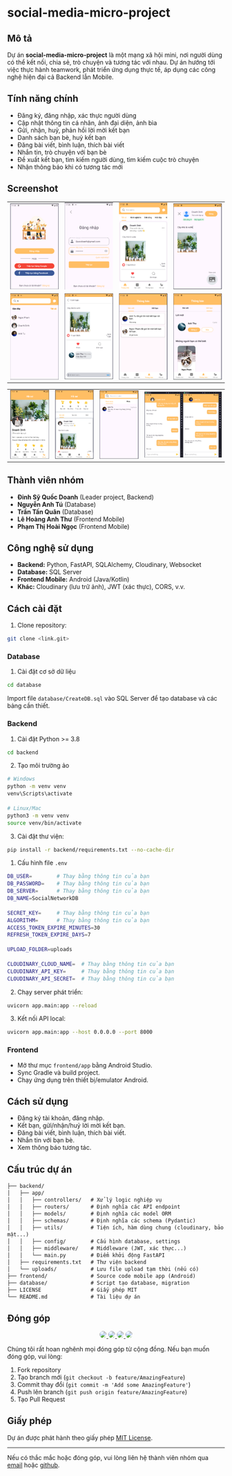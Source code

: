 # social-media-micro-project

## Mô tả

Dự án **social-media-micro-project** là một mạng xã hội mini, nơi người dùng có thể kết nối, chia sẻ, trò chuyện và tương tác với nhau. Dự án hướng tới việc thực hành teamwork, phát triển ứng dụng thực tế, áp dụng các công nghệ hiện đại cả Backend lẫn Mobile.

## Tính năng chính
- Đăng ký, đăng nhập, xác thực người dùng
- Cập nhật thông tin cá nhân, ảnh đại diện, ảnh bìa
- Gửi, nhận, huỷ, phản hồi lời mời kết bạn
- Danh sách bạn bè, huỷ kết bạn
- Đăng bài viết, bình luận, thích bài viết
- Nhắn tin, trò chuyện với bạn bè
- Đề xuất kết bạn, tìm kiếm người dùng, tìm kiếm cuộc trò chuyện
- Nhận thông báo khi có tương tác mới

## Screenshot
<table width="100%">
  <tbody>
    <tr>
      <td width="1%"><img src="database/screenshot/1-MainPage.png"/></td>
      <td width="1%"><img src="database/screenshot/2-LoginPage.png"/></td>
      <td width="1%"><img src="database/screenshot/3-FeedPage.png"/></td>
      <td width="1%"><img src="database/screenshot/4-CreatePage.png"/></td>
    </tr>
    <tr>
       <td width="1%"><img src="database/screenshot/4-SearchPage.png"/></td>
       <td width="1%"><img src="database/screenshot/5-CommentPage.png"/></td>
       <td width="1%"><img src="database/screenshot/5-NotificationPage.png"/></td>
       <td width="1%"><img src="database/screenshot/6-FriendRequestPage.png"/></td>
    </tr>
  </tbody>
</table> 
<table>
  <tbody>
    <tr>
       <td width="1%"><img src="database/screenshot/7-ProfilePage.png"/></td>
       <td width="1%"><img src="database/screenshot/8-WallProfilePage.png"/></td>
       <td width="1%"><img src="database/screenshot/9-ChatListPage.png"/></td>
       <td width="2%"><img src="database/screenshot/10-ChatPage.png"/></td>
    </tr>
  </tbody>
</table> 

## Thành viên nhóm
- **Đinh Sỹ Quốc Doanh** (Leader project, Backend)
- **Nguyễn Anh Tú** (Database)
- **Trần Tấn Quân** (Database)
- **Lê Hoàng Anh Thư** (Frontend Mobile)
- **Phạm Thị Hoài Ngọc** (Frontend Mobile)

## Công nghệ sử dụng
- **Backend:** Python, FastAPI, SQLAlchemy, Cloudinary, Websocket
- **Database:** SQL Server
- **Frontend Mobile:** Android (Java/Kotlin)
- **Khác:** Cloudinary (lưu trữ ảnh), JWT (xác thực), CORS, v.v.

## Cách cài đặt
1. Clone repository:
```bash
git clone <link.git>
```
### Database
1. Cài đặt cơ sở dữ liệu
```bash
cd database
```
Import file `database/CreateDB.sql` vào SQL Server để tạo database và các bảng cần thiết.

### Backend
1. Cài đặt Python >= 3.8
```bash
cd backend
```
2. Tạo môi trường ảo
```bash
# Windows
python -m venv venv
venv\Scripts\activate

# Linux/Mac
python3 -m venv venv
source venv/bin/activate
```
3. Cài đặt thư viện:
```bash
pip install -r backend/requirements.txt --no-cache-dir
```
1. Cấu hình file `.env`
```bash
DB_USER=        # Thay bằng thông tin của bạn
DB_PASSWORD=    # Thay bằng thông tin của bạn
DB_SERVER=      # Thay bằng thông tin của bạn
DB_NAME=SocialNetworkDB

SECRET_KEY=     # Thay bằng thông tin của bạn
ALGORITHM=      # Thay bằng thông tin của bạn
ACCESS_TOKEN_EXPIRE_MINUTES=30
REFRESH_TOKEN_EXPIRE_DAYS=7

UPLOAD_FOLDER=uploads

CLOUDINARY_CLOUD_NAME=  # Thay bằng thông tin của bạn
CLOUDINARY_API_KEY=     # Thay bằng thông tin của bạn
CLOUDINARY_API_SECRET=  # Thay bằng thông tin của bạn
```
2. Chạy server phát triển:
```bash
uvicorn app.main:app --reload
```
3. Kết nối API local:
```bash
uvicorn app.main:app --host 0.0.0.0 --port 8000
```

### Frontend
- Mở thư mục `frontend/app` bằng Android Studio.
- Sync Gradle và build project.
- Chạy ứng dụng trên thiết bị/emulator Android.

## Cách sử dụng
- Đăng ký tài khoản, đăng nhập.
- Kết bạn, gửi/nhận/huỷ lời mời kết bạn.
- Đăng bài viết, bình luận, thích bài viết.
- Nhắn tin với bạn bè.
- Xem thông báo tương tác.

## Cấu trúc dự án
```
├── backend/
│   ├── app/
│   │   ├── controllers/   # Xử lý logic nghiệp vụ
│   │   ├── routers/       # Định nghĩa các API endpoint
│   │   ├── models/        # Định nghĩa các model ORM
│   │   ├── schemas/       # Định nghĩa các schema (Pydantic)
│   │   ├── utils/         # Tiện ích, hàm dùng chung (cloudinary, bảo mật...)
│   │   ├── config/        # Cấu hình database, settings
│   │   ├── middleware/    # Middleware (JWT, xác thực...)
│   │   └── main.py        # Điểm khởi động FastAPI
│   ├── requirements.txt   # Thư viện backend
│   └── uploads/           # Lưu file upload tạm thời (nếu có)
├── frontend/              # Source code mobile app (Android)
├── database/              # Script tạo database, migration
├── LICENSE                # Giấy phép MIT
└── README.md              # Tài liệu dự án
```

## Đóng góp
<p align="center">
  <a href="https://github.com/Doanh-Dinh-7">
    <img src="https://avatars.githubusercontent.com/u/126660014?v=4" width="77" style="border-radius: 50%;"/>
  </a>
  <a href="https://github.com/LHAnhThu">
    <img src="https://avatars.githubusercontent.com/u/127175913?v=4" width="77" style="border-radius: 50%;"/>
  </a>
  <a href="https://github.com/PhamThiHoaiNgoc">
    <img src="https://avatars.githubusercontent.com/u/155563159?v=4" width="77" style="border-radius: 50%;"/>
  </a>
  <a href="https://github.com/anhtu16">
    <img src="https://avatars.githubusercontent.com/u/155568390?v=4" width="77" style="border-radius: 50%;"/>
  </a>
</p>

Chúng tôi rất hoan nghênh mọi đóng góp từ cộng đồng. Nếu bạn muốn đóng góp, vui lòng:

1. Fork repository
2. Tạo branch mới (`git checkout -b feature/AmazingFeature`)
3. Commit thay đổi (`git commit -m 'Add some AmazingFeature'`)
4. Push lên branch (`git push origin feature/AmazingFeature`)
5. Tạo Pull Request

## Giấy phép

Dự án được phát hành theo giấy phép [MIT License](./LICENSE).

---

Nếu có thắc mắc hoặc đóng góp, vui lòng liên hệ thành viên nhóm qua [email](dinhsyquocdoanh@gmail.com) hoặc [github](https//github.com/Doanh-Dinh-7).
